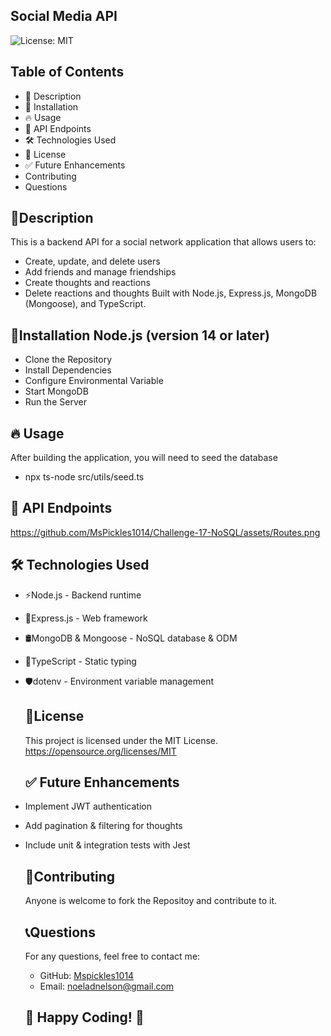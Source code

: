 
  ## Social Media API
  ![License: MIT](https://img.shields.io/badge/License-MIT-yellow.svg)

  ## Table of Contents
  - 📜 Description
  - 🚀 Installation
  - 🔥 Usage
  - 📡 API Endpoints
  - 🛠 Technologies Used
  - 📜 License
  - ✅ Future Enhancements
  - Contributing
  - Questions
  
  ## 📌Description
  This is a backend API for a social network application that allows users to:
  - Create, update, and delete users
  - Add friends and manage friendships
  - Create thoughts and reactions
  - Delete reactions and thoughts
Built with Node.js, Express.js, MongoDB (Mongoose), and TypeScript.

  ## 🚀Installation Node.js (version 14 or later)
  - Clone the Repository
  - Install Dependencies
  - Configure Environmental Variable
  - Start MongoDB
  - Run the Server

  ## 🔥 Usage
  After building the application, you will need to seed the database
  - npx ts-node src/utils/seed.ts
  ## 📡 API Endpoints
  https://github.com/MsPickles1014/Challenge-17-NoSQL/assets/Routes.png
  ## 🛠 Technologies Used
- ⚡Node.js -  Backend runtime
- 🔧Express.js -  Web framework
- 🛢MongoDB & Mongoose -  NoSQL database & ODM
- 🔵TypeScript -  Static typing
- 🛡dotenv -  Environment variable management
  
  ## 📜License
  This project is licensed under the MIT License. https://opensource.org/licenses/MIT
    
  ## ✅ Future Enhancements  
- Implement JWT authentication
- Add pagination & filtering for thoughts
- Include unit & integration tests with Jest
  ## 🤝Contributing
  Anyone is welcome to fork the Repositoy  and contribute to it. 

  ## 📞Questions
  For any questions, feel free to contact me:
  - GitHub: [Mspickles1014](https://github.com/Mspickles1014)
  - Email: [noeladnelson@gmail.com](mailto:noeladnelson@gmail.com)
 
  ## 🎉 Happy Coding! 🚀
      
